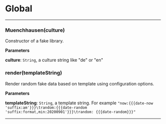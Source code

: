 # Global





* * *

### Muenchhausen(culture) 

Constructor of a fake library.

**Parameters**

**culture**: `String`, a culture string like "de" or "en"



### render(templateString) 

Render random fake data based on template using configuration options.

**Parameters**

**templateString**: `String`, a template string. For example `"now:{{{date-now 'suffix:am'}}}\trandom:{{{date-random 'suffix:format,min:20200901'}}}\trandom: {{{date-random}}}"`




* * *










